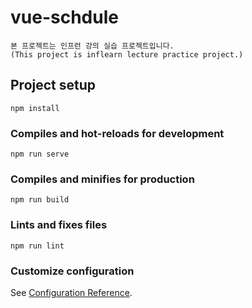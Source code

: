 # vue-schdule
```
본 프로젝트는 인프런 강의 실습 프로젝트입니다.
(This project is inflearn lecture practice project.)
```

## Project setup
```
npm install
```

### Compiles and hot-reloads for development
```
npm run serve
```

### Compiles and minifies for production
```
npm run build
```

### Lints and fixes files
```
npm run lint
```

### Customize configuration
See [Configuration Reference](https://cli.vuejs.org/config/).
